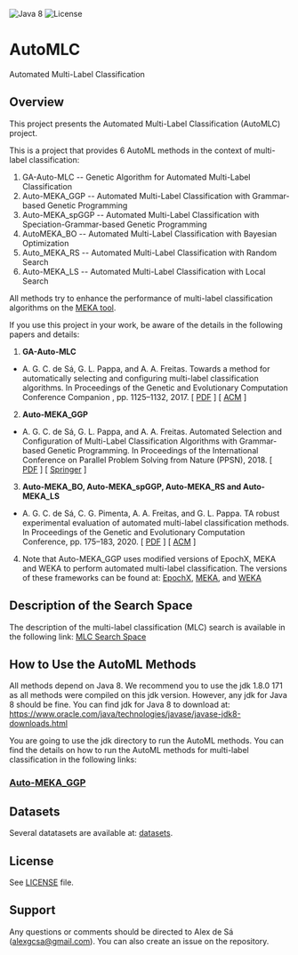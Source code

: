 ![Java 8](https://img.shields.io/badge/java-8-blue.svg) 
![License](https://img.shields.io/badge/license-GPLv3-blue.svg) 

# AutoMLC
Automated Multi-Label Classification

## **Overview**

This project presents the Automated Multi-Label Classification (AutoMLC) project. 

This is a project that provides 6 AutoML methods in the context of multi-label classification: 
1. GA-Auto-MLC -- Genetic Algorithm for Automated Multi-Label Classification
2. Auto-MEKA_GGP -- Automated Multi-Label Classification with Grammar-based Genetic Programming
3. Auto-MEKA_spGGP -- Automated Multi-Label Classification with Speciation-Grammar-based Genetic Programming
4. AutoMEKA_BO -- Automated Multi-Label Classification with Bayesian Optimization
5. Auto_MEKA_RS  -- Automated Multi-Label Classification with Random Search
6. Auto-MEKA_LS  -- Automated Multi-Label Classification with Local Search

All methods try to enhance the performance of multi-label classification algorithms on the [MEKA tool](http://waikato.github.io/meka/). 

If you use this project in your work, be aware of the details in the following papers and details:

1. **GA-Auto-MLC**

  - A. G. C. de Sá, G. L. Pappa, and A. A. Freitas. Towards a method for automatically selecting and configuring multi-label classification algorithms. In Proceedings of the Genetic and Evolutionary Computation Conference Companion , pp. 1125–1132, 2017. [ [PDF](https://www.cs.kent.ac.uk/people/staff/aaf/pub_papers.dir/GECCO-2017-ECADA-Wksp-de-Sa.pdf) ] [ [ACM](https://dl.acm.org/citation.cfm?id=3082053) ]

2. **Auto-MEKA_GGP**

  - A. G. C. de Sá, G. L. Pappa, and A. A. Freitas. Automated Selection and Configuration of Multi-Label Classification Algorithms with Grammar-based Genetic Programming. In Proceedings of the  International Conference on Parallel Problem Solving from Nature (PPSN), 2018.  [ [PDF](https://www.cs.kent.ac.uk/people/staff/aaf/pub_papers.dir/PPSN-2018-de-Sa.pdf) ] [ [Springer](https://link.springer.com/chapter/10.1007/978-3-319-99259-4_25) ]

3. **Auto-MEKA_BO, Auto-MEKA_spGGP, Auto-MEKA_RS and Auto-MEKA_LS**

  - A. G. C. de Sá, C. G. Pimenta,  A. A. Freitas, and G. L. Pappa. TA robust experimental evaluation of automated multi-label classification methods. In Proceedings of the Genetic and Evolutionary Computation Conference, pp. 175–183, 2020. [ [PDF](https://arxiv.org/pdf/2005.08083.pdf) ] [ [ACM](https://dl.acm.org/doi/abs/10.1145/3377930.3390231) ]
  
4.  Note that Auto-MEKA_GGP uses modified versions of EpochX, MEKA and WEKA to perform automated multi-label classification. The versions of these frameworks can be found  at: [EpochX](https://github.com/alexgcsa/EpochX), [MEKA](https://github.com/alexgcsa/MEKA), and [WEKA](https://github.com/alexgcsa/WEKA)
  
  

## **Description of the Search Space**

The description of the multi-label classification (MLC) search is available in the following link: [MLC Search Space](https://arxiv.org/abs/1811.11353)

## **How to Use the AutoML Methods**

All methods depend on Java 8. We recommend you to use the jdk 1.8.0 171 as all methods were compiled on this jdk version. However, any jdk for Java 8 should be fine. You can find jdk for Java 8 to download at:  https://www.oracle.com/java/technologies/javase/javase-jdk8-downloads.html

You are going to use the jdk directory to run the AutoML methods. You can find the details on how to run the AutoML methods for multi-label classification in the following links:

### **[Auto-MEKA_GGP](https://github.com/alexgcsa/AutoMLC/blob/master/how-to-run/Auto-MEKA_GGP.md)**

## **Datasets**

Several datatasets are available at: [datasets](https://github.com/alexgcsa/AutoMLC/tree/master/datasets).

## **License**

See [LICENSE](https://github.com/alexgcsa/AutoMLC/blob/master/LICENSE) file.


## **Support**

Any questions or comments should be directed to Alex de Sá (alexgcsa@gmail.com). You can also create an issue on the repository.



